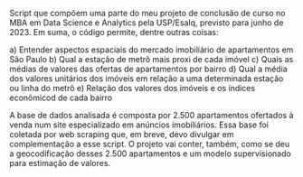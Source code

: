 Script que compõem uma parte do meu projeto de conclusão de curso no MBA em Data Science e Analytics pela USP/Esalq, previsto para junho de 2023. 
Em suma, o código permite, dentre outras coisas:

a) Entender  aspectos espaciais do mercado imobiliário de apartamentos em São Paulo
b) Qual a estação de metrô mais proxi de cada imóvel
c) Quais as médias de valores das ofertas de apartamentos por bairro
d) Qual a média dos valores unitários dos imóveis em relação a uma determinada estação ou linha do metrô
e) Relação dos valores dos imóveis e os índices econômicod de cada bairro

A base de dados analisada é composta por 2.500 apartamentos ofertados à venda num site especializado em anúncios imobiliários. 
Essa base foi coletada por web scraping que, em breve, devo divulgar em complementação a esse script. O projeto vai conter, também, como se deu a geocodificação desses 2.500 apartamentos e um modelo supervisionado para estimação de valores.  
